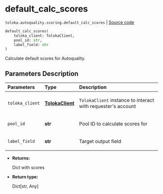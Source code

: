 # default_calc_scores
`toloka.autoquality.scoring.default_calc_scores` | [Source code](https://github.com/Toloka/toloka-kit/blob/v1.2.2/src/autoquality/scoring.py#L18)

```python
default_calc_scores(
    toloka_client: TolokaClient,
    pool_id: str,
    label_field: str
)
```

Calculate default scores for Autoquality.

## Parameters Description

| Parameters | Type | Description |
| :----------| :----| :-----------|
`toloka_client`|**[TolokaClient](toloka.client.TolokaClient.md)**|<p>`TolokaClient` instance to interact with requester&#x27;s account</p>
`pool_id`|**str**|<p>Pool ID to calculate scores for</p>
`label_field`|**str**|<p>Target output field</p>

* **Returns:**

  Dict with scores

* **Return type:**

  Dict\[str, Any\]
